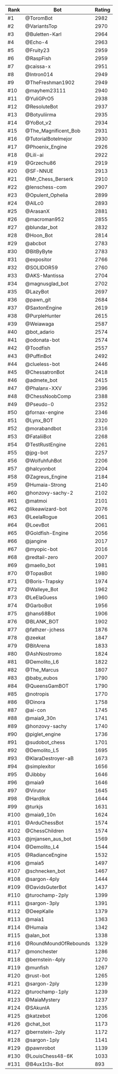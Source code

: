Rank|Bot|Rating
---|---|---
#1|@ToromBot|2982
#2|@VariantsTop|2970
#3|@Buletten-Karl|2964
#4|@Echo-4|2963
#5|@Fruity23|2959
#6|@RaspFish|2959
#7|@caissa-x|2951
#8|@Intron014|2949
#9|@TheFreshman1902|2949
#10|@mayhem23111|2940
#11|@YuliGPrO5|2938
#12|@ResoluteBot|2937
#13|@Botyuliirma|2935
#14|@YoBot_v2|2934
#15|@The_Magnificent_Bob|2931
#16|@TutorialBotelmejor|2930
#17|@Phoenix_Engine|2926
#18|@Lili-ai|2922
#19|@Grzechu86|2919
#20|@SF-NNUE|2913
#21|@Mr_Chess_Berserk|2910
#22|@lenschess-com|2907
#23|@Opulent_Ophelia|2899
#24|@AILc0|2893
#25|@ArasanX|2881
#26|@macroman952|2855
#27|@blundar_bot|2832
#28|@Hoon_Bot|2814
#29|@abcbot|2783
#30|@BitByByte|2783
#31|@expositor|2766
#32|@SOLIDOR59|2760
#33|@AKS-Mantissa|2704
#34|@magnusglad_bot|2702
#35|@LazyBot|2697
#36|@pawn_git|2684
#37|@SaxtonEngine|2619
#38|@PurpleHunter|2615
#39|@Weiawaga|2587
#40|@bot_adario|2574
#41|@odonata-bot|2574
#42|@Toodfish|2557
#43|@PuffinBot|2492
#44|@clueless-bot|2446
#45|@ChessatronBot|2418
#46|@admete_bot|2415
#47|@Phalanx-XXV|2396
#48|@ChessNoobComp|2388
#49|@Pseudo-0|2352
#50|@fornax-engine|2346
#51|@Lynx_BOT|2320
#52|@morabandbot|2316
#53|@FataliiBot|2268
#54|@TestRustEngine|2261
#55|@jpg-bot|2257
#56|@WolfuhfuhBot|2206
#57|@halcyonbot|2204
#58|@Zagreus_Engine|2184
#59|@Humaia-Strong|2140
#60|@honzovy-sachy-2|2102
#61|@matmoi|2101
#62|@likeawizard-bot|2076
#63|@LeelaRogue|2061
#64|@LoevBot|2061
#65|@Goldfish-Engine|2056
#66|@jangine|2017
#67|@myopic-bot|2016
#68|@redtail-zero|2007
#69|@maello_bot|1981
#70|@TopasBot|1980
#71|@Boris-Trapsky|1974
#72|@Walleye_Bot|1962
#73|@LeElaGuess|1960
#74|@GarboBot|1956
#75|@hans68Bot|1906
#76|@BLANK_BOT|1902
#77|@fathzer-jchess|1876
#78|@zeekat|1847
#79|@BitArena|1833
#80|@AshNostromo|1824
#81|@Demolito_L6|1822
#82|@The_Marcus|1807
#83|@baby_eubos|1790
#84|@QueensGamBOT|1790
#85|@notropis|1770
#86|@Dinora|1758
#87|@ai-con|1745
#88|@maia9_30n|1741
#89|@honzovy-sachy|1740
#90|@piglet_engine|1736
#91|@sudobot_chess|1701
#92|@Demolito_L5|1695
#93|@KlaraDestroyer-aB|1673
#94|@simplexitor|1656
#95|@Jibbby|1646
#96|@maia9|1646
#97|@Virutor|1645
#98|@HardRok|1644
#99|@turkjs|1631
#100|@maia9_10n|1624
#101|@ArduChessBot|1574
#102|@ChessChildren|1574
#103|@jmjansen_aus_bot|1569
#104|@Demolito_L4|1544
#105|@RadianceEngine|1532
#106|@maia5|1497
#107|@schnecken_bot|1467
#108|@sargon-4ply|1444
#109|@DavidsGuterBot|1437
#110|@turochamp-2ply|1399
#111|@sargon-3ply|1391
#112|@DeepKalle|1379
#113|@maia1|1363
#114|@Humaia|1342
#115|@alan_bot|1338
#116|@RoundMoundOfRebounds|1329
#117|@monchester|1286
#118|@bernstein-4ply|1270
#119|@munfish|1267
#120|@rust-bot|1265
#121|@sargon-2ply|1239
#122|@turochamp-1ply|1239
#123|@MaiaMystery|1237
#124|@SAkunIA|1235
#125|@katzebot|1206
#126|@chat_bot|1173
#127|@bernstein-2ply|1172
#128|@sargon-1ply|1141
#129|@pawnrobot|1139
#130|@LouisChess48-6K|1033
#131|@B4ux1t3s-Bot|893

